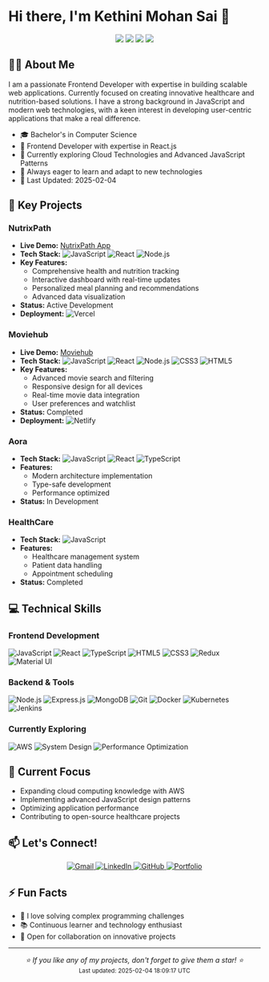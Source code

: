 # Hi there, I'm Kethini Mohan Sai 👋

<div align="center">
  <img src="https://img.shields.io/badge/JavaScript-Developer-yellow"/>
  <img src="https://img.shields.io/badge/Frontend-Specialist-blue"/>
  <img src="https://img.shields.io/badge/React-Expert-61dafb"/>
  <img src="https://komarev.com/ghpvc/?username=SAI4227PP&color=blue&style=flat-square&label=Profile+Views"/>
</div>

## 🧑‍💻 About Me

I am a passionate Frontend Developer with expertise in building scalable web applications. Currently focused on creating innovative healthcare and nutrition-based solutions. I have a strong background in JavaScript and modern web technologies, with a keen interest in developing user-centric applications that make a real difference.

- 🎓 Bachelor's in Computer Science
- 💼 Frontend Developer with expertise in React.js
- 🌱 Currently exploring Cloud Technologies and Advanced JavaScript Patterns
- 🚀 Always eager to learn and adapt to new technologies
- 📅 Last Updated: 2025-02-04


## 🔭 Key Projects

### NutrixPath
- **Live Demo:** [NutrixPath App](https://nutrix-path.vercel.app)
- **Tech Stack:** 
  ![JavaScript](https://img.shields.io/badge/-JavaScript-F7DF1E?style=flat&logo=javascript&logoColor=black)
  ![React](https://img.shields.io/badge/-React-61DAFB?style=flat&logo=react&logoColor=black)
  ![Node.js](https://img.shields.io/badge/-Node.js-339933?style=flat&logo=node.js&logoColor=white)
- **Key Features:**
  - Comprehensive health and nutrition tracking
  - Interactive dashboard with real-time updates
  - Personalized meal planning and recommendations
  - Advanced data visualization
- **Status:** Active Development
- **Deployment:** ![Vercel](https://img.shields.io/badge/-Vercel-000000?style=flat&logo=vercel&logoColor=white)

### Moviehub
- **Live Demo:** [Moviehub](https://moviezone4.netlify.app/)
- **Tech Stack:** 
  ![JavaScript](https://img.shields.io/badge/-JavaScript-F7DF1E?style=flat&logo=javascript&logoColor=black)
  ![React](https://img.shields.io/badge/-React-61DAFB?style=flat&logo=react&logoColor=black)
  ![Node.js](https://img.shields.io/badge/-Node.js-339933?style=flat&logo=node.js&logoColor=white)
  ![CSS3](https://img.shields.io/badge/-CSS3-1572B6?style=flat&logo=css3&logoColor=white)
  ![HTML5](https://img.shields.io/badge/-HTML5-E34F26?style=flat&logo=html5&logoColor=white)
- **Key Features:**
  - Advanced movie search and filtering
  - Responsive design for all devices
  - Real-time movie data integration
  - User preferences and watchlist
- **Status:** Completed
- **Deployment:** ![Netlify](https://img.shields.io/badge/-Netlify-00C7B7?style=flat&logo=netlify&logoColor=white)

### Aora
- **Tech Stack:** 
  ![JavaScript](https://img.shields.io/badge/-JavaScript-F7DF1E?style=flat&logo=javascript&logoColor=black)
  ![React](https://img.shields.io/badge/-React-61DAFB?style=flat&logo=react&logoColor=black)
  ![TypeScript](https://img.shields.io/badge/-TypeScript-3178C6?style=flat&logo=typescript&logoColor=white)
- **Features:**
  - Modern architecture implementation
  - Type-safe development
  - Performance optimized
- **Status:** In Development

### HealthCare
- **Tech Stack:** 
  ![JavaScript](https://img.shields.io/badge/-JavaScript-F7DF1E?style=flat&logo=javascript&logoColor=black)
- **Features:**
  - Healthcare management system
  - Patient data handling
  - Appointment scheduling
- **Status:** Completed

## 💻 Technical Skills

### Frontend Development
![JavaScript](https://img.shields.io/badge/-JavaScript-F7DF1E?style=flat&logo=javascript&logoColor=black)
![React](https://img.shields.io/badge/-React-61DAFB?style=flat&logo=react&logoColor=black)
![TypeScript](https://img.shields.io/badge/-TypeScript-3178C6?style=flat&logo=typescript&logoColor=white)
![HTML5](https://img.shields.io/badge/-HTML5-E34F26?style=flat&logo=html5&logoColor=white)
![CSS3](https://img.shields.io/badge/-CSS3-1572B6?style=flat&logo=css3&logoColor=white)
![Redux](https://img.shields.io/badge/-Redux-764ABC?style=flat&logo=redux&logoColor=white)
![Material UI](https://img.shields.io/badge/-Material_UI-0081CB?style=flat&logo=material-ui&logoColor=white)

### Backend & Tools
![Node.js](https://img.shields.io/badge/-Node.js-339933?style=flat&logo=node.js&logoColor=white)
![Express.js](https://img.shields.io/badge/-Express.js-000000?style=flat&logo=express&logoColor=white)
![MongoDB](https://img.shields.io/badge/-MongoDB-47A248?style=flat&logo=mongodb&logoColor=white)
![Git](https://img.shields.io/badge/-Git-F05032?style=flat&logo=git&logoColor=white)
![Docker](https://img.shields.io/badge/-Docker-2496ED?style=flat&logo=docker&logoColor=white)
![Kubernetes](https://img.shields.io/badge/-Kubernetes-326CE5?style=flat&logo=kubernetes&logoColor=white)
![Jenkins](https://img.shields.io/badge/-Jenkins-D24939?style=flat&logo=jenkins&logoColor=white)

### Currently Exploring
![AWS](https://img.shields.io/badge/-AWS-232F3E?style=flat&logo=amazon-aws&logoColor=white)
![System Design](https://img.shields.io/badge/-System_Design-FF6B6B?style=flat)
![Performance Optimization](https://img.shields.io/badge/-Performance_Optimization-38B2AC?style=flat)

## 🎯 Current Focus
- Expanding cloud computing knowledge with AWS
- Implementing advanced JavaScript design patterns
- Optimizing application performance
- Contributing to open-source healthcare projects

 ## 📫 Let's Connect!

<div align="center">
  <a href="mailto:hip6379@gmail.com">
    <img src="https://img.shields.io/badge/Gmail-D14836?style=for-the-badge&logo=gmail&logoColor=white" alt="Gmail" />
  </a>
  <a href="https://www.linkedin.com/in/kethini-mohan-sai-29a3831a8/">
    <img src="https://img.shields.io/badge/LinkedIn-0077B5?style=for-the-badge&logo=linkedin&logoColor=white" alt="LinkedIn" />
  </a>
  <a href="https://github.com/SAI4227PP">
    <img src="https://img.shields.io/badge/GitHub-100000?style=for-the-badge&logo=github&logoColor=white" alt="GitHub" />
  </a>
  <a href="javascript:void(0)">
    <img src="https://img.shields.io/badge/Portfolio-FF4088?style=for-the-badge&logo=Hugo&logoColor=white" alt="Portfolio" />
  </a>
</div>


## ⚡ Fun Facts

- 🎯 I love solving complex programming challenges
- 📚 Continuous learner and technology enthusiast
- 🤝 Open for collaboration on innovative projects

---

<div align="center">
  <i>⭐️ If you like any of my projects, don't forget to give them a star! ⭐️</i>
</div>

<!-- Dynamic content updates -->
<div align="center">
  <sub>Last updated: 2025-02-04 18:09:17 UTC</sub>
</div>
